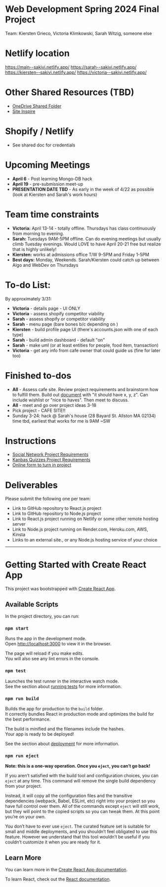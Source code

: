 # Web Development Spring 2024 Final Project
Team: Kiersten Grieco, Victoria Klimkowski, Sarah Witzig, someone else

# Netlify location
https://main--sakivi.netlify.app/
https://sarah--sakivi.netlify.app/
https://kiersten--sakivi.netlify.app/
https://victoria--sakivi.netlify.app/

# Other Shared Resources (TBD)
* [OneDrive Shared Folder](https://1drv.ms/f/s!An0_86bbJ6SNkpFrybqt8PVql-GLAQ?e=poDV7L)
* [Site Inspire](https://www.siteinspire.com/)

# Shopify / Netlify
* See shared doc for credentials

# Upcoming Meetings
* **April 6** - Post learning Mongo-DB hack
* **April 19** - pre-submission meet-up
* **PRESENTATION DATE TBD** - As early in the week of 4/22 as possible (look at Kiersten and Sarah's work hours)

# Team time constraints
* **Victoria:** April 13-14 - totally offline. Thursdays has class continuously from morning to evening.
* **Sarah:** Tuesdays 9AM-5PM offline. Can do evening meetings but usually climb Tuesday evenings. Would LOVE to have April 20-21 free but realize that is highly unlikely!
* **Kiersten:** works at admissions office T/W 9-5PM and Friday 1-5PM
* **Best days:** Monday, Weekends. Sarah/Kiersten could catch up between Algo and WebDev on Thursdays

# To-do List:
By approximately 3/31:
* **Victoria** - details page - UI ONLY
* **Victoria** - assess shopify competitor viability
* **Sarah** - assess shopify or competitor viability
* **Sarah** - menu page (bare bones b/c depending on )
* **Kiersten** - build profile page UI (there's accounts.json with one of each type) 
* **Sarah** - build admin dashboard - default "on"
* **Sarah** - make uml (or at least entities for people, food item, transaction)
* **Victoria** - get any info from cafe owner that could guide us (fine for later too) 

# Finished to-dos
* **All** - Assess cafe site. Review project requirements and brainstorm how to fulfill them. Build out [document](https://1drv.ms/w/s!An0_86bbJ6SNkpFsRpH2Hj46uGvMuw?e=dc3gcv) with "it should have x, y, z". Can include wishlist or "nice to haves". Then meet to discuss.
* **All** - meet and go over project ideas 3-18
* Pick project - CAFE SITE!!
* Sunday 3-24: hack @ Sarah's house (28 Bayard St. Allston MA 02134) time tbd, earliest that works for me is 9AM ~SW

# Instructions
* [Social Network Project Requirements](https://docs.google.com/document/d/1De-UdZ8LpJt6tftlCsYcZz-BCyh8Nljz7KYO5DY00_8/edit#heading=h.f5hzqoikee0r)
* [Kanbas Quizzes Project Requirements](https://docs.google.com/document/d/1MkJ5lwl0fbKh05UlyC8459HnIIv5yeAx-YL6d4E0bxo/edit#heading=h.elgh8znwlcf5)
* [Online form to turn in project](https://docs.google.com/forms/d/e/1FAIpQLSfckmSdMMGHiDwykMFLMEsXo4JLCZk4RSA6B8J7OGz3Uqn99Q/viewform)

# Deliverables
Please submit the following one per team:
* Link to GitHub repository to React.js project
* Link to GitHub repository to Node.js project
* Link to React.js project running on Netlify or some other remote hosting server
* Link to Node.js project running on Render.com, Heroku.com, AWS, Kinsta
* Links to an external site., or any Node.js hosting service of your choice
_____________________________________________________
# Getting Started with Create React App

This project was bootstrapped with [Create React App](https://github.com/facebook/create-react-app).

## Available Scripts

In the project directory, you can run:

### `npm start`

Runs the app in the development mode.\
Open [http://localhost:3000](http://localhost:3000) to view it in the browser.

The page will reload if you make edits.\
You will also see any lint errors in the console.

### `npm test`

Launches the test runner in the interactive watch mode.\
See the section about [running tests](https://facebook.github.io/create-react-app/docs/running-tests) for more information.

### `npm run build`

Builds the app for production to the `build` folder.\
It correctly bundles React in production mode and optimizes the build for the best performance.

The build is minified and the filenames include the hashes.\
Your app is ready to be deployed!

See the section about [deployment](https://facebook.github.io/create-react-app/docs/deployment) for more information.

### `npm run eject`

**Note: this is a one-way operation. Once you `eject`, you can’t go back!**

If you aren’t satisfied with the build tool and configuration choices, you can `eject` at any time. This command will remove the single build dependency from your project.

Instead, it will copy all the configuration files and the transitive dependencies (webpack, Babel, ESLint, etc) right into your project so you have full control over them. All of the commands except `eject` will still work, but they will point to the copied scripts so you can tweak them. At this point you’re on your own.

You don’t have to ever use `eject`. The curated feature set is suitable for small and middle deployments, and you shouldn’t feel obligated to use this feature. However we understand that this tool wouldn’t be useful if you couldn’t customize it when you are ready for it.

## Learn More

You can learn more in the [Create React App documentation](https://facebook.github.io/create-react-app/docs/getting-started).

To learn React, check out the [React documentation](https://reactjs.org/).
